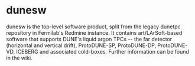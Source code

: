 # dunesw

dunesw is the top-level software product, split from the legacy dunetpc repository in Fermilab's Redmine instance.  It contains art/LArSoft-based software that supports DUNE's liquid argon TPCs -- the far detector (horizontal and vertical drift), ProtoDUNE-SP, ProtoDUNE-DP, ProtoDUNE-VD, ICEBERG and associated cold-boxes.  Further information can be found in the wiki.
